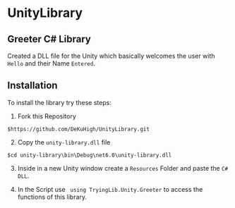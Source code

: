 # UnityLibrary

## Greeter C# Library

Created a DLL file for the Unity which basically welcomes the user with `Hello` and their Name `Entered`. 

## Installation 

To install the library try these steps:

1) Fork this Repository <br>

`$https://github.com/DeKuHigh/UnityLibrary.git`

2) Copy the `unity-library.dll` file <br>

`$cd unity-library\bin\Debug\net6.0\unity-library.dll`

3) Inside in a new Unity window create a `Resources` Folder and paste the `C# DLL`.

4) In the Script use ` using TryingLib.Unity.Greeter` to access the functions of this library.
